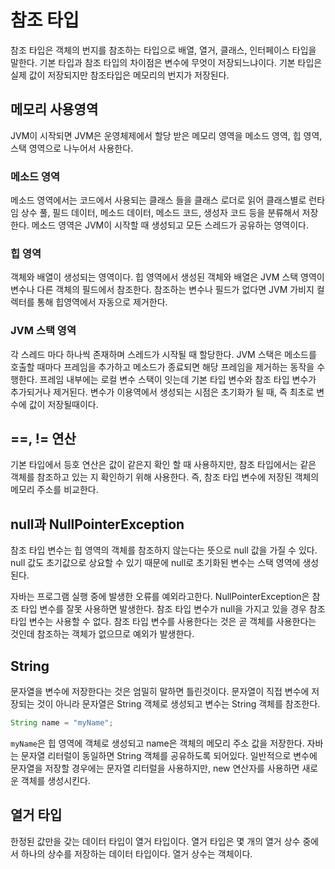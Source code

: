 # 참조 타입
참조 타입은 객체의 번지를 참조하는 타입으로 배열, 열거, 클래스, 인터페이스 타입을 말한다. 기본 타입과 참조 타입의 차이점은 변수에 무엇이 저장되느냐이다. 기본 타입은 실제 값이 저장되지만 참조타입은 메모리의 번지가 저장된다.

## 메모리 사용영역
JVM이 시작되면 JVM은 운영체제에서 할당 받은 메모리 영역을 메소드 영역, 힙 영역, 스택 영역으로 나누어서 사용한다.

### 메소드 영역
메소드 영역에서는 코드에서 사용되는 클래스 들을 클래스 로더로 읽어 클래스별로 런타임 상수 풀, 필드 데이터, 메소드 데이터, 메소드 코드, 생성자 코드 등을 분류해서 저장한다. 메소드 영역은 JVM이 시작할 때 생성되고 모든 스레드가 공유하는 영역이다.

### 힙 영역
객체와 배열이 생성되는 영역이다. 힙 영역에서 생성된 객체와 배열은 JVM 스택 영역이 변수나 다른 객체의 필드에서 참조한다. 참조하는 변수나 필드가 없다면 JVM 가비지 컬렉터를 통해 힙영역에서 자동으로 제거한다.

### JVM 스택 영역
각 스레드 마다 하나씩 존재하며 스레드가 시작될 때 할당한다. JVM 스택은 메소드를 호출할 때마다 프레임을 추가하고 메소드가 종료되면 해당 프레임을 제거하는 동작을 수행한다. 프레임 내부에는 로컬 변수 스택이 잇는데 기본 타입 변수와 참조 타입 변수가 추가되거나 제거된다. 변수가 이용역에서 생성되는 시점은 초기화가 될 때, 즉 최초로 변수에 값이 저장될때이다.

## ==, != 연산
기본 타입에서 등호 연산은 값이 같은지 확인 할 때 사용하지만, 참조 타입에서는 같은 객체를 참조하고 있는 지 확인하기 위해 사용한다. 즉, 참조 타입 변수에 저장된 객체의 메모리 주소를 비교한다. 

## null과 NullPointerException
참조 타입 변수는 힙 영역의 객체를 참조하지 않는다는 뜻으로 null 값을 가질 수 있다. null 값도 초기값으로 상요할 수 있기 때문에 null로 초기화된 변수는 스택 영역에 생성된다.

자바는 프로그램 실행 중에 발생한 오류를 예외라고한다. NullPointerException은 참조 타입 변수를 잘못 사용하면 발생한다. 참조 타입 변수가 null을 가지고 있을 경우 참조 타입 변수는 사용할 수 없다. 참조 타입 변수를 사용한다는 것은 곧 객체를 사용한다는 것인데 참조하는 객체가 없으므로 예외가 발생한다.

## String
문자열을 변수에 저장한다는 것은 엄밀히 말하면 틀린것이다. 문자열이 직접 변수에 저장되는 것이 아니라 문자열은 String 객체로 생성되고 변수는 String 객체를 참조한다. 

```java
String name = "myName";
```

`myName`은 힙 영역에 객체로 생성되고 name은 객체의 메모리 주소 값을 저장한다. 자바는 문자열 리터럴이 동일하면 String 객체를 공유하도록 되어있다. 일반적으로 변수에 문자열을 저장할 경우에는 문자열 리터럴을 사용하지만, new 연산자를 사용하면 새로운 객체를 생성시킨다.

## 열거 타입
한정된 값만을 갖는 데이터 타입이 열거 타입이다. 열거 타입은 몇 개의 열거 상수 중에서 하나의 상수를 저장하는 데이터 타입이다. 열거 상수는 객체이다.